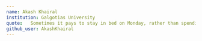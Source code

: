 ```yaml
---
name: Akash Khairal
institution: Galgotias University
quote:   Sometimes it pays to stay in bed on Monday, rather than spending the rest of the week debugging Monday's code.
github_user: AkashKhairal
---
```

